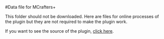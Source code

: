 #Data file for MCrafters+

This folder should not be downloaded.
Here are files for online processes of the plugin
but they are not required to make the plugin work.

If you want to see the source of the plugin, [click here](http://github.com/MCrafterss/MCraftersPlus/tree/master/plugin/).
